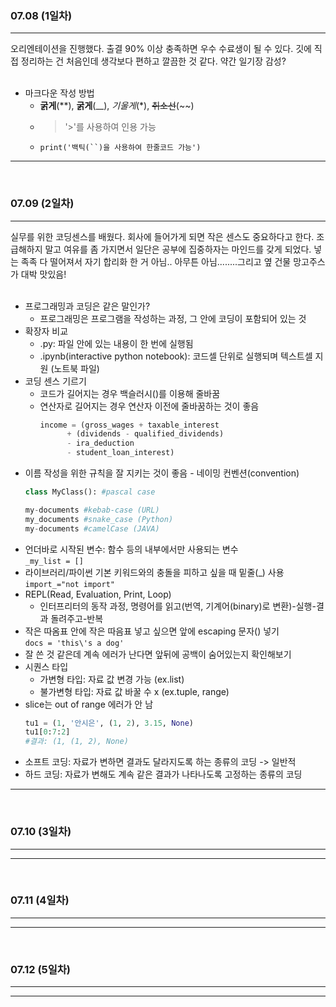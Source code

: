 ###  07.08 (1일차)
---
오리엔테이션을 진행했다. 출결 90% 이상 충족하면 우수 수료생이 될 수 있다. 깃에 직접 정리하는 건 처음인데 생각보다 편하고 깔끔한 것 같다. 약간 일기장 감성? <br><br> 
- 마크다운 작성 방법
    - **굵게**(**), __굵게__(__), *기울게*(*), ~~취소선~~(~~)
    - > '>'를 사용하여 인용 가능
    - `print('백틱(``)을 사용하여 한줄코드 가능')`
***
<br> 

###  07.09 (2일차)
---
실무를 위한 코딩센스를 배웠다. 회사에 들어가게 되면 작은 센스도 중요하다고 한다. 조급해하지 말고 여유를 좀 가지면서 일단은 공부에 집중하자는 마인드를 갖게 되었다. 넣는 족족 다 떨어져서 자기 합리화 한 거 아님.. 아무튼 아님........그리고 옆 건물 망고주스가 대박 맛있음!<br><br> 
- 프로그래밍과 코딩은 같은 말인가?
  - 프로그래밍은 프로그램을 작성하는 과정, 그 안에 코딩이 포함되어 있는 것 
- 확장자 비교
  - .py: 파일 안에 있는 내용이 한 번에 실행됨
  - .ipynb(interactive python notebook): 코드셀 단위로 실행되며 텍스트셀 지원 (노트북 파일)
- 코딩 센스 기르기
  - 코드가 길어지는 경우 백슬러시(\)를 이용해 줄바꿈
  - 연산자로 길어지는 경우 연산자 이전에 줄바꿈하는 것이 좋음
    ```python
    income = (gross_wages + taxable_interest
          + (dividends - qualified_dividends)
          - ira_deduction
          - student_loan_interest)
    ```
- 이름 작성을 위한 규칙을 잘 지키는 것이 좋음 - 네이밍 컨벤션(convention) 
  ```python
  class MyClass(): #pascal case

  my-documents #kebab-case (URL)
  my_documents #snake_case (Python)
  my-documents #camelCase (JAVA)
  ```
- 언더바로 시작된 변수: 함수 등의 내부에서만 사용되는 변수<br>
    `_my_list = []`
- 라이브러리/파이썬 기본 키워드와의 충돌을 피하고 싶을 때 밑줄(_) 사용<br>
  `import_="not import"`
- REPL(Read, Evaluation, Print, Loop)
  - 인터프리터의 동작 과정, 명령어를 읽고(번역, 기계어(binary)로 변환)-실행-결과 돌려주고-반복
- 작은 따옴표 안에 작은 따음표 넣고 싶으면 앞에 escaping 문자(\) 넣기 <br>
    `docs = 'this\'s a dog'`
- 잘 쓴 것 같은데 계속 에러가 난다면 앞뒤에 공백이 숨어있는지 확인해보기
- 시퀀스 타입
  - 가변형 타입: 자료 값 변경 가능 (ex.list)
  - 불가변형 타입: 자료 값 바꿀 수 x (ex.tuple, range)
- slice는 out of range 에러가 안 남
  ```python
  tu1 = (1, '안시은', (1, 2), 3.15, None)
  tu1[0:7:2]
  #결과: (1, (1, 2), None)
    ```
- 소프트 코딩: 자료가 변하면 결과도 달라지도록 하는 종류의 코딩 -> 일반적
- 하드 코딩: 자료가 변해도 계속 같은 결과가 나타나도록 고정하는 종류의 코딩 


***
<br> 

###  07.10 (3일차)
---

***
<br> 

###  07.11 (4일차)
---

***
<br> 

###  07.12 (5일차)
---

***
<br> 
